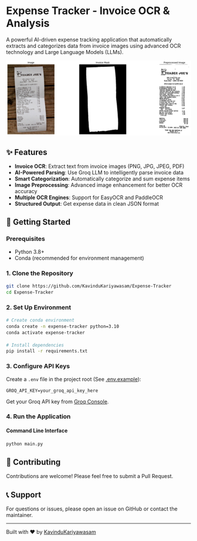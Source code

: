 # Expense Tracker - Invoice OCR & Analysis

A powerful AI-driven expense tracking application that automatically extracts and categorizes data from invoice images using advanced OCR technology and Large Language Models (LLMs).

<img src="assets/preprocess.png" alt="Preprocessing Flow" width="600"/>

## ✨ Features

- **Invoice OCR**: Extract text from invoice images (PNG, JPG, JPEG, PDF)
- **AI-Powered Parsing**: Use Groq LLM to intelligently parse invoice data
- **Smart Categorization**: Automatically categorize and sum expense items
- **Image Preprocessing**: Advanced image enhancement for better OCR accuracy
- **Multiple OCR Engines**: Support for EasyOCR and PaddleOCR
- **Structured Output**: Get expense data in clean JSON format

## 🚀 Getting Started

### Prerequisites

- Python 3.8+
- Conda (recommended for environment management)

### 1. Clone the Repository

```bash
git clone https://github.com/KavinduKariyawasam/Expense-Tracker
cd Expense-Tracker
```

### 2. Set Up Environment

```bash
# Create conda environment
conda create -n expense-tracker python=3.10
conda activate expense-tracker

# Install dependencies
pip install -r requirements.txt
```

### 3. Configure API Keys

Create a `.env` file in the project root (See [.env.example](.env.example)):

```env
GROQ_API_KEY=your_groq_api_key_here
```

Get your Groq API key from [Groq Console](https://console.groq.com/).

### 4. Run the Application

#### Command Line Interface

```bash
python main.py
```

## 🤝 Contributing

Contributions are welcome! Please feel free to submit a Pull Request.

## 📞 Support

For questions or issues, please open an issue on GitHub or contact the maintainer.

---

Built with ❤️ by [KavinduKariyawasam](https://github.com/KavinduKariyawasam)